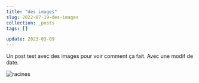 ```yaml
---
title: "des images"
slug: 2022-07-19-des-images
collection: _posts
tags: []

update: 2023-03-09
---
```


Un post test avec des images pour voir comment ça fait. Avec une modif de date.


![racines](https://res.cloudinary.com/daz7gamgu/image/upload/v1658199810/img4_8d2ad9cdd6.jpg "racines")